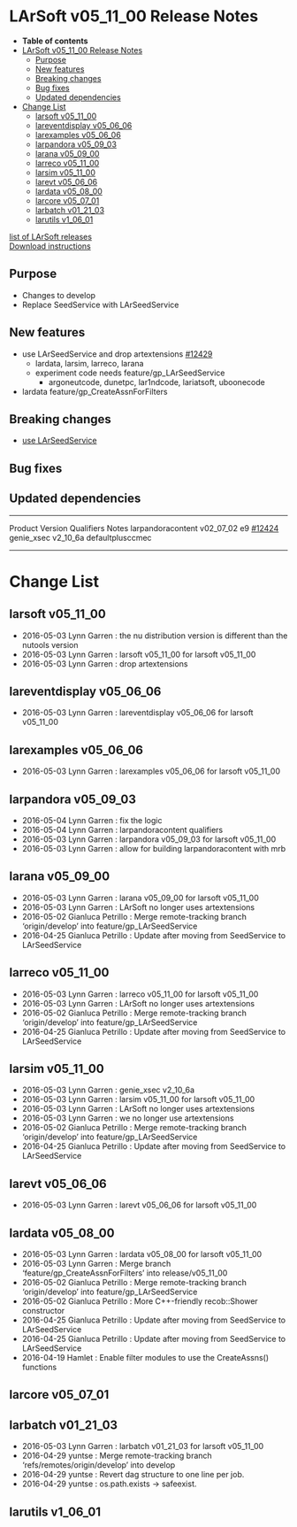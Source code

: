 LArSoft v05\_11\_00 Release Notes
======================================================================

-   **Table of contents**
-   [LArSoft v05\_11\_00 Release Notes](#LArSoft-v05_11_00-Release-Notes)
    -   [Purpose](#Purpose)
    -   [New features](#New-features)
    -   [Breaking changes](#Breaking-changes)
    -   [Bug fixes](#Bug-fixes)
    -   [Updated dependencies](#Updated-dependencies)
-   [Change List](#Change-List)
    -   [larsoft v05\_11\_00](#larsoft-v05_11_00)
    -   [lareventdisplay v05\_06\_06](#lareventdisplay-v05_06_06)
    -   [larexamples v05\_06\_06](#larexamples-v05_06_06)
    -   [larpandora v05\_09\_03](#larpandora-v05_09_03)
    -   [larana v05\_09\_00](#larana-v05_09_00)
    -   [larreco v05\_11\_00](#larreco-v05_11_00)
    -   [larsim v05\_11\_00](#larsim-v05_11_00)
    -   [larevt v05\_06\_06](#larevt-v05_06_06)
    -   [lardata v05\_08\_00](#lardata-v05_08_00)
    -   [larcore v05\_07\_01](#larcore-v05_07_01)
    -   [larbatch v01\_21\_03](#larbatch-v01_21_03)
    -   [larutils v1\_06\_01](#larutils-v1_06_01)

[list of LArSoft releases](LArSoft_release_list)\
[Download instructions](http://scisoft.fnal.gov/scisoft/bundles/larsoft/v05_11_00/larsoft-v05_11_00.html)

Purpose
--------------------

-   Changes to develop
-   Replace SeedService with LArSeedService

New features
------------------------------

-   use LArSeedService and drop artextensions [\#12429](/redmine/issues/12429 "Feature: Update LArSoft code to use LArSeedService service in larsim (Closed)")
    -   lardata, larsim, larreco, larana
    -   experiment code needs feature/gp\_LArSeedService
        -   argoneutcode, dunetpc, lar1ndcode, lariatsoft, uboonecode
-   lardata feature/gp\_CreateAssnForFilters

Breaking changes
--------------------------------------

-   [use LArSeedService](https://cdcvs.fnal.govBreaking_Changes#SeedService-from-artextensions-replaced-by-LArSeedService)

Bug fixes
------------------------

Updated dependencies
----------------------------------------------

  ------------------- ------------- ------------------ -------------------------------------------------------------------------------------------------------------
  Product             Version       Qualifiers         Notes
  larpandoracontent   v02\_07\_02   e9                 [\#12424](/redmine/issues/12424 "Bug: The output of LArPandoraOutput module is not reproducible  (Closed)")
  genie\_xsec         v2\_10\_6a    defaultplusccmec   
  ------------------- ------------- ------------------ -------------------------------------------------------------------------------------------------------------

Change List
============================

larsoft v05\_11\_00
------------------------------------------

-   2016-05-03 Lynn Garren : the nu distribution version is different than the nutools version
-   2016-05-03 Lynn Garren : larsoft v05\_11\_00 for larsoft v05\_11\_00
-   2016-05-03 Lynn Garren : drop artextensions

lareventdisplay v05\_06\_06
----------------------------------------------------------

-   2016-05-03 Lynn Garren : lareventdisplay v05\_06\_06 for larsoft v05\_11\_00

larexamples v05\_06\_06
--------------------------------------------------

-   2016-05-03 Lynn Garren : larexamples v05\_06\_06 for larsoft v05\_11\_00

larpandora v05\_09\_03
------------------------------------------------

-   2016-05-04 Lynn Garren : fix the logic
-   2016-05-04 Lynn Garren : larpandoracontent qualifiers
-   2016-05-03 Lynn Garren : larpandora v05\_09\_03 for larsoft v05\_11\_00
-   2016-05-03 Lynn Garren : allow for building larpandoracontent with mrb

larana v05\_09\_00
----------------------------------------

-   2016-05-03 Lynn Garren : larana v05\_09\_00 for larsoft v05\_11\_00
-   2016-05-03 Lynn Garren : LArSoft no longer uses artextensions
-   2016-05-02 Gianluca Petrillo : Merge remote-tracking branch ‘origin/develop’ into feature/gp\_LArSeedService
-   2016-04-25 Gianluca Petrillo : Update after moving from SeedService to LArSeedService

larreco v05\_11\_00
------------------------------------------

-   2016-05-03 Lynn Garren : larreco v05\_11\_00 for larsoft v05\_11\_00
-   2016-05-03 Lynn Garren : LArSoft no longer uses artextensions
-   2016-05-02 Gianluca Petrillo : Merge remote-tracking branch ‘origin/develop’ into feature/gp\_LArSeedService
-   2016-04-25 Gianluca Petrillo : Update after moving from SeedService to LArSeedService

larsim v05\_11\_00
----------------------------------------

-   2016-05-03 Lynn Garren : genie\_xsec v2\_10\_6a
-   2016-05-03 Lynn Garren : larsim v05\_11\_00 for larsoft v05\_11\_00
-   2016-05-03 Lynn Garren : LArSoft no longer uses artextensions
-   2016-05-03 Lynn Garren : we no longer use artextensions
-   2016-05-02 Gianluca Petrillo : Merge remote-tracking branch ‘origin/develop’ into feature/gp\_LArSeedService
-   2016-04-25 Gianluca Petrillo : Update after moving from SeedService to LArSeedService

larevt v05\_06\_06
----------------------------------------

-   2016-05-03 Lynn Garren : larevt v05\_06\_06 for larsoft v05\_11\_00

lardata v05\_08\_00
------------------------------------------

-   2016-05-03 Lynn Garren : lardata v05\_08\_00 for larsoft v05\_11\_00
-   2016-05-03 Lynn Garren : Merge branch ‘feature/gp\_CreateAssnForFilters’ into release/v05\_11\_00
-   2016-05-02 Gianluca Petrillo : Merge remote-tracking branch ‘origin/develop’ into feature/gp\_LArSeedService
-   2016-05-02 Gianluca Petrillo : More C++-friendly recob::Shower constructor
-   2016-04-25 Gianluca Petrillo : Update after moving from SeedService to LArSeedService
-   2016-04-25 Gianluca Petrillo : Update after moving from SeedService to LArSeedService
-   2016-04-19 Hamlet : Enable filter modules to use the CreateAssns() functions

larcore v05\_07\_01
------------------------------------------

larbatch v01\_21\_03
--------------------------------------------

-   2016-05-03 Lynn Garren : larbatch v01\_21\_03 for larsoft v05\_11\_00
-   2016-04-29 yuntse : Merge remote-tracking branch ‘refs/remotes/origin/develop’ into develop
-   2016-04-29 yuntse : Revert dag structure to one line per job.
-   2016-04-29 yuntse : os.path.exists -\> safeexist.

larutils v1\_06\_01
------------------------------------------
